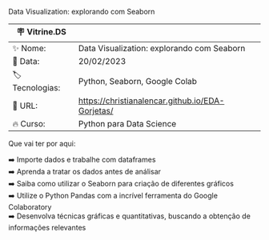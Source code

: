 Data Visualization: explorando com Seaborn


| :placard: Vitrine.DS |     |
| -------------  | --- |
| :sparkles: Nome:       | Data Visualization: explorando com Seaborn
| :date: Data:    | 20/02/2023
| :label: Tecnologias:| Python, Seaborn, Google Colab
| :rocket: URL:        | https://christianalencar.github.io/EDA-Gorjetas/
| :fire: Curso:    | Python para Data Science


Que vai ter por aqui:

:arrow_right: Importe dados e trabalhe com dataframes <br>
:arrow_right: Aprenda a tratar os dados antes de análisar <br>
:arrow_right: Saiba como utilizar o Seaborn para criação de diferentes gráficos <br>
:arrow_right: Utilize o Python Pandas com a incrível ferramenta do Google Colaboratory <br>
:arrow_right: Desenvolva técnicas gráficas e quantitativas, buscando a obtenção de informações relevantes <br>
